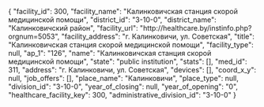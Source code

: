 {
    "facility_id": 300,
    "facility_name": "Калинковичская станция скорой медицинской помощи",
    "district_id": "3-10-0",
    "district_name": "Калинковичский район",
    "facility_url": "http:\/\/healthcare.by\/instinfo.php?orgnum=5053",
    "facility_address": "г. Калинковичи, ул. Советская",
    "title": "Калинковичская станция скорой медицинской помощи",
    "facility_type": null,
    "ap_1": "126",
    "name": "Калинковичская станция скорой медицинской помощи",
    "state": "public institution",
    "stats": [],
    "med_id": 311,
    "address": "г. Калинковичи, ул. Советская",
    "devices": [],
    "coord_x_y": null,
    "job_offers": [],
    "place_name": "Калинковичи",
    "place_type": null,
    "division_id": "3-10-0",
    "year_of_closing": null,
    "year_of_opening": "0",
    "healthcare_facility_key": 300,
    "administrative_division_id": "3-10-0"
}